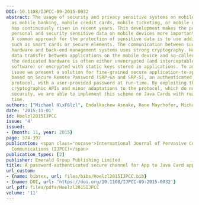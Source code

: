 ```yaml
---
DOI: 10.1108/IJPCC-09-2015-0032
abstract: The usage of security and privacy sensitive systems on mobile devices, such
  as mobile banking, mobile credit cards, mobile ticketing, or mobile digital identities,
  has continuously risen in recent years. This development makes the protection of
  personal and security sensitive data on mobile devices more important than ever.
  A common approach for the protection of sensitive data is to use additional hardware
  such as smart cards or secure elements. The communication between such dedicated
  hardware and back-end management systems uses strong cryptography. However, the
  data transfer between applications on the mobile device and so-called applets on
  the dedicated hardware is often either unencrypted (and interceptable by malicious
  software) or encrypted with static keys stored in applications. To address this
  issue we present a solution for fine-grained secure application-to-applet communication
  based on Secure Remote Password (SRP-6a and SRP-5), an authenticated key agreement
  protocol, with a user-provided password at run-time. By exploiting the Java Card
  cryptographic APIs and minor adaptations to the protocol, which do not affect the
  security, we are able to implement this scheme on Java Cards with reasonable computation
  time.
authors: ["Michael H\xF6lzl", Endalkachew Asnake, Rene Mayrhofer, Michael Roland]
date: '2015-11-01'
id: Hoelzl2015IJPCC
issue: '4'
issued:
- {month: 11, year: 2015}
page: 374-397
publication: <span class="nocase">International Journal of Pervasive Computing and
  Communications (IJPCC)</span>
publication_types: [2]
publisher: Emerald Group Publishing Limited
title: A password-authenticated secure channel for App to Java Card applet communication
url_custom:
- {name: bibtex, url: files/bibs/Hoelzl2015IJPCC.bib}
- {name: DOI, url: 'https://doi.org/10.1108/IJPCC-09-2015-0032'}
url_pdf: files/pdfs/Hoelzl2015IJPCC
volume: '11'
---
```

